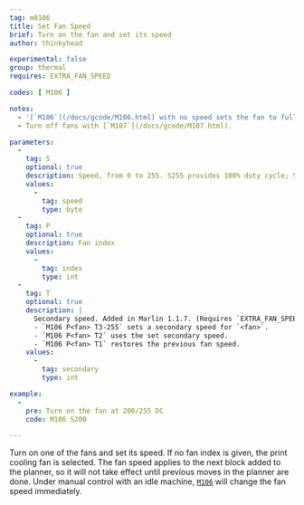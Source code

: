 ```yaml
---
tag: m0106
title: Set Fan Speed
brief: Turn on the fan and set its speed
author: thinkyhead

experimental: false
group: thermal
requires: EXTRA_FAN_SPEED

codes: [ M106 ]

notes:
  - '[`M106`](/docs/gcode/M106.html) with no speed sets the fan to full speed.'
  - Turn off fans with [`M107`](/docs/gcode/M107.html).

parameters:
  -
    tag: S
    optional: true
    description: Speed, from 0 to 255. S255 provides 100% duty cycle; S128 produces 50%.
    values:
      -
        tag: speed
        type: byte
  -
    tag: P
    optional: true
    description: Fan index
    values:
      -
        tag: index
        type: int
  -
    tag: T
    optional: true
    description: |
      Secondary speed. Added in Marlin 1.1.7. (Requires `EXTRA_FAN_SPEED`)
      - `M106 P<fan> T3-255` sets a secondary speed for `<fan>`.
      - `M106 P<fan> T2` uses the set secondary speed.
      - `M106 P<fan> T1` restores the previous fan speed.
    values:
      -
        tag: secondary
        type: int

example:
  -
    pre: Turn on the fan at 200/255 DC
    code: M106 S200

---
```


Turn on one of the fans and set its speed. If no fan index is given, the print cooling fan is selected. The fan speed applies to the next block added to the planner, so it will not take effect until previous moves in the planner are done. Under manual control with an idle machine, [`M106`](/docs/gcode/M106.html) will change the fan speed immediately.
